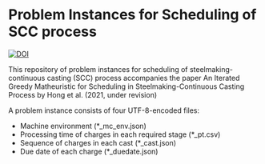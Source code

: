 # Problem Instances for Scheduling of SCC process

[![DOI](https://zenodo.org/badge/DOI/10.5281/zenodo.5126007.svg)](https://doi.org/10.5281/zenodo.5126007)

This repository of problem instances for scheduling of steelmaking-continuous casting (SCC) process accompanies the paper An Iterated Greedy Matheuristic for Scheduling in Steelmaking-Continuous Casting Process by Hong et al. (2021, under revision)

A problem instance consists of four UTF-8-encoded files:

- Machine environment (*_mc_env.json)
- Processing time of charges in each required stage (*_pt.csv)
- Sequence of charges in each cast (*_cast.json)
- Due date of each charge (*_duedate.json)
